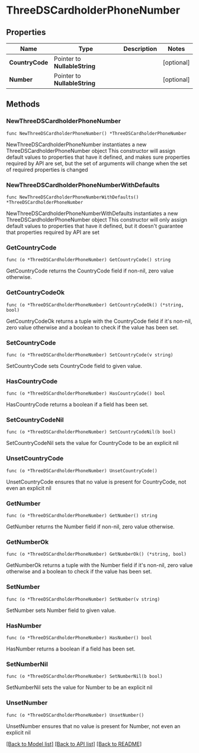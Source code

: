 # ThreeDSCardholderPhoneNumber

## Properties

Name | Type | Description | Notes
------------ | ------------- | ------------- | -------------
**CountryCode** | Pointer to **NullableString** |  | [optional] 
**Number** | Pointer to **NullableString** |  | [optional] 

## Methods

### NewThreeDSCardholderPhoneNumber

`func NewThreeDSCardholderPhoneNumber() *ThreeDSCardholderPhoneNumber`

NewThreeDSCardholderPhoneNumber instantiates a new ThreeDSCardholderPhoneNumber object
This constructor will assign default values to properties that have it defined,
and makes sure properties required by API are set, but the set of arguments
will change when the set of required properties is changed

### NewThreeDSCardholderPhoneNumberWithDefaults

`func NewThreeDSCardholderPhoneNumberWithDefaults() *ThreeDSCardholderPhoneNumber`

NewThreeDSCardholderPhoneNumberWithDefaults instantiates a new ThreeDSCardholderPhoneNumber object
This constructor will only assign default values to properties that have it defined,
but it doesn't guarantee that properties required by API are set

### GetCountryCode

`func (o *ThreeDSCardholderPhoneNumber) GetCountryCode() string`

GetCountryCode returns the CountryCode field if non-nil, zero value otherwise.

### GetCountryCodeOk

`func (o *ThreeDSCardholderPhoneNumber) GetCountryCodeOk() (*string, bool)`

GetCountryCodeOk returns a tuple with the CountryCode field if it's non-nil, zero value otherwise
and a boolean to check if the value has been set.

### SetCountryCode

`func (o *ThreeDSCardholderPhoneNumber) SetCountryCode(v string)`

SetCountryCode sets CountryCode field to given value.

### HasCountryCode

`func (o *ThreeDSCardholderPhoneNumber) HasCountryCode() bool`

HasCountryCode returns a boolean if a field has been set.

### SetCountryCodeNil

`func (o *ThreeDSCardholderPhoneNumber) SetCountryCodeNil(b bool)`

 SetCountryCodeNil sets the value for CountryCode to be an explicit nil

### UnsetCountryCode
`func (o *ThreeDSCardholderPhoneNumber) UnsetCountryCode()`

UnsetCountryCode ensures that no value is present for CountryCode, not even an explicit nil
### GetNumber

`func (o *ThreeDSCardholderPhoneNumber) GetNumber() string`

GetNumber returns the Number field if non-nil, zero value otherwise.

### GetNumberOk

`func (o *ThreeDSCardholderPhoneNumber) GetNumberOk() (*string, bool)`

GetNumberOk returns a tuple with the Number field if it's non-nil, zero value otherwise
and a boolean to check if the value has been set.

### SetNumber

`func (o *ThreeDSCardholderPhoneNumber) SetNumber(v string)`

SetNumber sets Number field to given value.

### HasNumber

`func (o *ThreeDSCardholderPhoneNumber) HasNumber() bool`

HasNumber returns a boolean if a field has been set.

### SetNumberNil

`func (o *ThreeDSCardholderPhoneNumber) SetNumberNil(b bool)`

 SetNumberNil sets the value for Number to be an explicit nil

### UnsetNumber
`func (o *ThreeDSCardholderPhoneNumber) UnsetNumber()`

UnsetNumber ensures that no value is present for Number, not even an explicit nil

[[Back to Model list]](../README.md#documentation-for-models) [[Back to API list]](../README.md#documentation-for-api-endpoints) [[Back to README]](../README.md)


